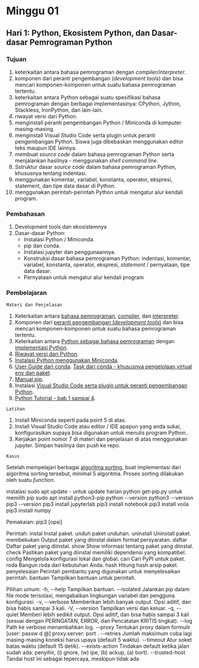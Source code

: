# Minggu 01

## Hari 1: Python, Ekosistem Python, dan Dasar-dasar Pemrograman Python

### Tujuan

1. keterkaitan antara bahasa pemrograman dengan *compiler/interpreter*.
2. komponen dari peranti pengembangan (*development tools*) dan bisa mencari komponen-komponen untuk suatu bahasa pemrograman tertentu.
3. keterkaitan antara Python sebagai suatu spesifikasi bahasa pemrograman dengan berbagai implementasinya: CPython, Jython, Stackless, IronPython, dan lain-lain.
4. riwayat versi dari Python.
5. menginstall peranti pengembangan Python / Miniconda di komputer masing-masing.
6. menginstall Visual Studio Code serta plugin untuk peranti pengembangan Python. Siswa juga dibebaskan menggunakan editor teks maupun IDE lainnya.
7. membuat *source code* dalam bahasa pemrograman Python serta menjalankan hasilnya - menggunakan *shell command line*. 
8. Sstruktur dasar *source code* dalam bahasa pemrograman Python, khususnya tentang indentasi.
9. menggunakan komentar, variabel, konstanta, operator, ekspresi, statement, dan tipe data dasar di Python.
10. menggunakan perintah-perintah Python untuk mengatur alur kendali program.

### Pembahasan

1. Development tools dan ekosistemnya
2. Dasar-dasar Python: 
    * Instalasi Python / Miniconda.
    * pip dan conda.
    * Instalasi jupyter dan penggunaannya.
    * Konstruksi dasar bahasa pemrograman Python: indentasi, komentar, variabel, konstanta, operator, ekspresi, *statement* / pernyataan, tipe data dasar. 
    * Pernyataan untuk mengatur alur kendali program

### Pembelajaran

```
Materi dan Penjelasan
```

1. Keterkaitan antara [bahasa pemrograman](https://en.wikipedia.org/wiki/Programming_language), [compiler](https://en.wikipedia.org/wiki/Compiler), dan [interpreter](https://en.wikipedia.org/wiki/Interpreter_(computing)).
2. Komponen dari [peranti pengembangan (*development tools*)](https://en.wikipedia.org/wiki/Programming_tool) dan bisa mencari komponen-komponen untuk suatu bahasa pemrograman tertentu.
3. Keterkaitan antara [Python sebagai bahasa pemrograman](https://en.wikipedia.org/wiki/Python_(programming_language)) dengan [implementasi Python](https://en.wikipedia.org/wiki/Python_(programming_language)#Implementations).
4. [Riwayat versi dari Python](https://en.wikipedia.org/wiki/History_of_Python).
5. [Instalasi Python menggunakan Miniconda](https://conda.io/projects/conda/en/latest/user-guide/install/index.html).
6. [User Guide dari conda](https://docs.conda.io/projects/conda/en/latest/user-guide/index.html). [Task dari conda - khususnya pengelolaan virtual env dan paket](https://docs.conda.io/projects/conda/en/latest/user-guide/tasks/index.html).
7. [Manual pip](https://pip.pypa.io/en/stable/).
8. Instalasi [Visual Studio Code serta plugin untuk peranti pengembangan Python](https://code.visualstudio.com/docs/languages/python).
9. [Python Tutorial - bab 1 sampai 4](https://docs.python.org/3/tutorial/index.html).

```
Latihan
```

1. Install Miniconda seperti pada point 5 di atas.
2. Install Visual Studio Code atau editor / IDE apapun yang anda sukai, konfigurasikan supaya bisa digunakan untuk menulis program Python..
3. Kerjakan point nomor 7 di materi dan penjelasan di atas menggunakan jupyter. Simpan hasilnya dan push ke repo.

```
Kasus
```

Setelah mempelajari berbagai [algoritma sorting](https://en.wikipedia.org/wiki/Sorting_algorithm), buat implementasi dari algoritma sorting tersebut, minimal 5 algoritma. Proses sorting dilakukan oleh suatu *function*.

instalasi
sudo apt update - untuk update harian
python get-pip.py untuk memilih pip
sudo apt install python3-pip
python --version
python3 --version
pip3 --version
pip3 install jupyterlab
pip3 install notebook
pip3 install voila
pip3 install numpy

Pemakaian:
  pip3 <perintah> [opsi]

Perintah:
  instal Instal paket.
  unduh paket unduhan.
  uninstall Uninstall paket.
  membekukan Output paket yang diinstal dalam format persyaratan.
  daftar Daftar paket yang diinstal.
  show Show informasi tentang paket yang diinstal.
  check Pastikan paket yang diinstal memiliki dependensi yang kompatibel.
  config Mengelola konfigurasi lokal dan global.
  cari Cari PyPI untuk paket.
  roda Bangun roda dari kebutuhan Anda.
  hash Hitung hash arsip paket.
  penyelesaian Perintah pembantu yang digunakan untuk menyelesaikan perintah.
  bantuan Tampilkan bantuan untuk perintah.

Pilihan umum:
  -h, --help Tampilkan bantuan.
  --isolated Jalankan pip dalam file
                           mode terisolasi,
                           mengabaikan lingkungan
                           variabel dan pengguna
                           konfigurasi.
  -v, --verbose Memberikan lebih banyak output.
                           Opsi aditif,
                           dan bisa habis
                           sampai 3 kali.
  -V, --version Tampilkan versi dan
                           keluar.
  -q, --quiet Memberi lebih sedikit output.
                           Opsi aditif,
                           dan bisa habis
                           sampai 3 kali
                           (sesuai dengan
                           PERINGATAN, ERROR, dan
                           Pencatatan KRITIS
                           tingkat).
  --log <path> Path ke verbose
                           menambahkan log.
  --proxy <proxy> Tentukan proxy dalam
                           formulir [user: passw
                           d @] proxy.server: port
                           .
  --retries <retries> Jumlah maksimum
                           coba lagi masing-masing
                           koneksi harus
                           upaya (default 5
                           waktu).
  --timeout <sec> Atur soket
                           batas waktu (default 15
                           detik).
  --exists-action <action>
                           Tindakan default ketika
                           jalan sudah
                           ada: penyihir,
                           (i) gnore, (w) ipe,
                           (b) ackup, (a) bort).
  --trusted-host <hostname>
                           Tandai host ini sebagai
                           tepercaya, meskipun
                           tidak ada
